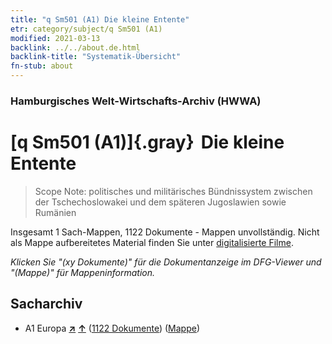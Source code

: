 ```yaml
---
title: "q Sm501 (A1) Die kleine Entente"
etr: category/subject/q Sm501 (A1)
modified: 2021-03-13
backlink: ../../about.de.html
backlink-title: "Systematik-Übersicht"
fn-stub: about
---
```


### Hamburgisches Welt-Wirtschafts-Archiv (HWWA)
# [q Sm501 (A1)]{.gray}&#8201; Die kleine Entente&#160; 


> Scope Note: politisches und militärisches Bündnissystem zwischen der Tschechoslowakei und dem späteren Jugoslawien sowie Rumänien



Insgesamt 1 Sach-Mappen, 1122 Dokumente - Mappen unvollständig.
Nicht als Mappe aufbereitetes Material finden Sie unter [digitalisierte Filme](/film/h1_sh).

_Klicken Sie "(xy Dokumente)" für die Dokumentanzeige im DFG-Viewer und "(Mappe)" für Mappeninformation._

## Sacharchiv



- A1 Europa [**&nearr;**](../../../geo/i/140892/about.de.html "Europa (alle Mappen)") [**&uarr;**](../../../geo/about.de.html#A1 "Ländersystematik") (<a href="https://pm20.zbw.eu/dfgview/sh/140892,145993" title="über: Europa : Die kleine Entente" target="_blank">1122 Dokumente</a>) ([Mappe](http://purl.org/pressemappe20/folder/sh/140892,145993))


